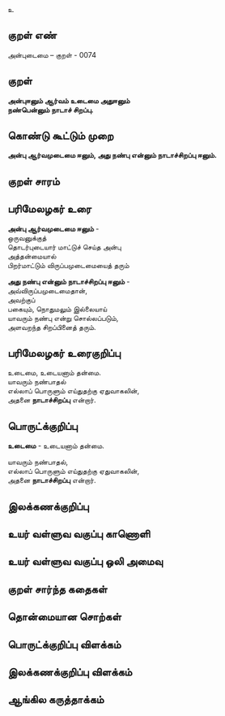 உ

## குறள் எண் 

அன்புடைமை – குறள் - 0074  

## குறள் 

**அன்புஈனும் ஆர்வம் உடைமை அதுஈனும்  
நண்பென்னும் நாடாச் சிறப்பு.** 

## கொண்டு கூட்டும் முறை

**அன்பு ஆர்வமுடைமை ஈனும், அது நண்பு என்னும் நாடாச்சிறப்பு ஈனும்.**  

## குறள் சாரம் 


## பரிமேலழகர் உரை

**அன்பு ஆர்வமுடைமை ஈனும்** -  
ஒருவனுக்குத்  
தொடர்புடையார் மாட்டுச் செய்த அன்பு  
அத்தன்மையால்  
பிறர்மாட்டும் விருப்பமுடைமையைத் தரும்  

**அது நண்பு என்னும் நாடாச்சிறப்பு ஈனும்** -  
அவ்விருப்பமுடைமைதான்,  
அவற்குப்  
பகையும், நொதுமலும் இல்லையாய்  
யாவரும் நண்பு என்று சொல்லப்படும்,  
அளவறந்த சிறப்பினைத் தரும்.  

## பரிமேலழகர் உரைகுறிப்பு   

உடைமை, உடையனாம் தன்மை.  
யாவரும் நண்பாதல்  
எல்லாப் பொருளும் எய்துதற்கு ஏதுவாகலின்,  
அதனை **நாடாச்சிறப்பு** என்றார்.   

## பொருட்க்குறிப்பு 

**உடைமை** - உடையனாம் தன்மை.  

யாவரும் நண்பாதல்,  
எல்லாப் பொருளும் எய்துதற்கு ஏதுவாகலின்,  
அதனை **நாடாச்சிறப்பு** என்றார்.  

## இலக்கணக்குறிப்பு  


## உயர் வள்ளுவ வகுப்பு காணொளி


## உயர் வள்ளுவ வகுப்பு ஒலி அமைவு 

 
## குறள் சார்ந்த கதைகள் 


## தொன்மையான சொற்கள்


## பொருட்க்குறிப்பு விளக்கம்


## இலக்கணக்குறிப்பு விளக்கம்


## ஆங்கில கருத்தாக்கம் 


